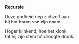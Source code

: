 <!--
title: Recursie
categories: nederlands, poems
-->
**Recursie**

Deze godheid riep zichzelf aan\
bij het horen van zijn naam.

Hoger klinkend, hoe het klonk\
tot hij zijn stem tot droogte dronk.
